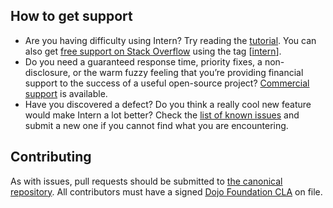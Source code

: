 ## How to get support

* Are you having difficulty using Intern? Try reading the [tutorial](https://github.com/theintern/intern-tutorial). You can also get [free support on Stack Overflow](http://stackoverflow.com/questions/tagged/intern?sort=frequent) using the tag \[[intern](http://stackoverflow.com/questions/ask?tags=intern)].
* Do you need a guaranteed response time, priority fixes, a non-disclosure, or the warm fuzzy feeling that you’re providing financial support to the success of a useful open-source project? [Commercial support](http://www.sitepen.com/support/index.html) is available.
* Have you discovered a defect? Do you think a really cool new feature would make Intern a lot better? Check the [list of known issues](https://github.com/theintern/intern/issues) and submit a new one if you cannot find what you are encountering.

## Contributing

As with issues, pull requests should be submitted to [the canonical repository](https://github.com/theintern/intern). All contributors must have a signed [Dojo Foundation CLA](http://dojofoundation.org/about/claForm) on file.